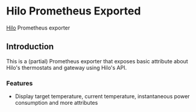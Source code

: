 # Hilo Prometheus Exported

[Hilo](https://www.hydroquebec.com/hilo/en/) Prometheus exporter

## Introduction

This is a (partial) Prometheus exporter that exposes basic attribute about Hilo's thermostats and gateway using Hilo's
API.

### Features

* Display target temperature, current temperature, instantaneous power consumption and more attributes
